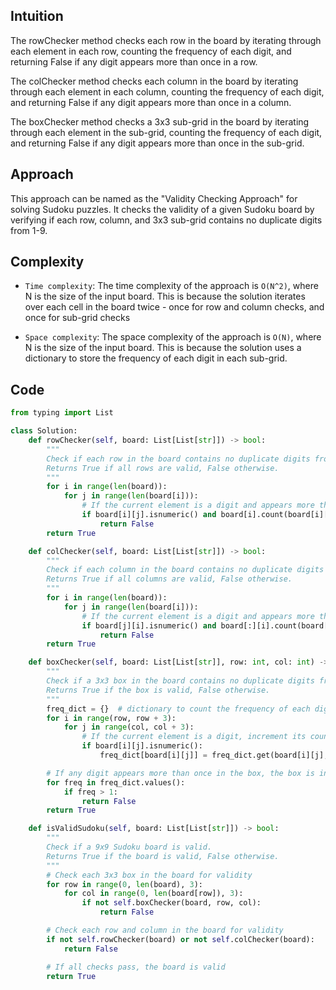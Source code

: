 ## Intuition
The rowChecker method checks each row in the board by iterating through each element in each row, counting the frequency of each digit, and returning False if any digit appears more than once in a row.

The colChecker method checks each column in the board by iterating through each element in each column, counting the frequency of each digit, and returning False if any digit appears more than once in a column.

The boxChecker method checks a 3x3 sub-grid in the board by iterating through each element in the sub-grid, counting the frequency of each digit, and returning False if any digit appears more than once in the sub-grid.

## Approach
This approach can be named as the "Validity Checking Approach" for solving Sudoku puzzles. It checks the validity of a given Sudoku board by verifying if each row, column, and 3x3 sub-grid contains no duplicate digits from 1-9.


## Complexity
- `Time complexity`:
The time complexity of the approach is `O(N^2)`, where N is the size of the input board. This is because the solution iterates over each cell in the board twice - once for row and column checks, and once for sub-grid checks

- `Space complexity`:
The space complexity of the approach is `O(N)`, where N is the size of the input board. This is because the solution uses a dictionary to store the frequency of each digit in each sub-grid.

## Code
```python
from typing import List

class Solution:
    def rowChecker(self, board: List[List[str]]) -> bool:
        """
        Check if each row in the board contains no duplicate digits from 1-9.
        Returns True if all rows are valid, False otherwise.
        """
        for i in range(len(board)):
            for j in range(len(board[i])):
                # If the current element is a digit and appears more than once in its row, the row is invalid
                if board[i][j].isnumeric() and board[i].count(board[i][j]) > 1:
                    return False
        return True

    def colChecker(self, board: List[List[str]]) -> bool:
        """
        Check if each column in the board contains no duplicate digits from 1-9.
        Returns True if all columns are valid, False otherwise.
        """
        for i in range(len(board)):
            for j in range(len(board[i])):
                # If the current element is a digit and appears more than once in its column, the column is invalid
                if board[j][i].isnumeric() and board[:][i].count(board[j][i]) > 1:
                    return False
        return True

    def boxChecker(self, board: List[List[str]], row: int, col: int) -> bool:
        """
        Check if a 3x3 box in the board contains no duplicate digits from 1-9.
        Returns True if the box is valid, False otherwise.
        """
        freq_dict = {}  # dictionary to count the frequency of each digit in the box
        for i in range(row, row + 3):
            for j in range(col, col + 3):
                # If the current element is a digit, increment its count in the freq_dict
                if board[i][j].isnumeric():
                    freq_dict[board[i][j]] = freq_dict.get(board[i][j], 0) + 1

        # If any digit appears more than once in the box, the box is invalid
        for freq in freq_dict.values():
            if freq > 1:
                return False
        return True

    def isValidSudoku(self, board: List[List[str]]) -> bool:
        """
        Check if a 9x9 Sudoku board is valid.
        Returns True if the board is valid, False otherwise.
        """
        # Check each 3x3 box in the board for validity
        for row in range(0, len(board), 3):
            for col in range(0, len(board[row]), 3):
                if not self.boxChecker(board, row, col):
                    return False

        # Check each row and column in the board for validity
        if not self.rowChecker(board) or not self.colChecker(board):
            return False

        # If all checks pass, the board is valid
        return True


```
